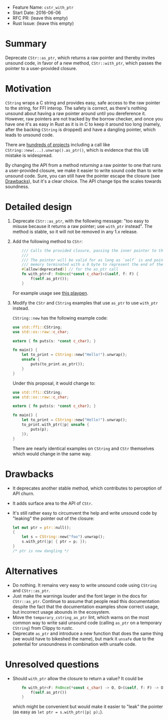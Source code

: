 - Feature Name: `cstr_with_ptr`
- Start Date: 2016-06-06
- RFC PR: (leave this empty)
- Rust Issue: (leave this empty)

# Summary
[summary]: #summary

Deprecate `CStr::as_ptr`, which returns a raw pointer and thereby invites unsound code, in favor of
a new method, `CStr::with_ptr`, which passes the pointer to a user-provided closure.

# Motivation
[motivation]: #motivation

`CString` wraps a C string and provides easy, safe access to the raw pointer to the string, for
FFI interop. The safety is correct, as there's nothing unsound about having a raw pointer around
until you dereference it. However, raw pointers are not tracked by the borrow checker, and once you
have one it's as easy in Rust as it is in C to keep it around too long (namely, after the backing
`CString` is dropped) and have a dangling pointer, which leads to unsound code.

There are [hundreds of projects](https://users.rust-lang.org/t/you-should-stop-telling-people-that-safe-rust-is-always-safe/6094/7)
including a call like `CString::new(...).unwrap().as_ptr()`, which is evidence that this UB
mistake is widespread.

By changing the API from a method _returning_ a raw pointer to one that runs a user-provided
closure, we make it easier to write sound code than to write unsound code. Sure, you can still
have the pointer escape the closure (see [Drawbacks](#drawbacks)), but it's a clear choice. The
API change tips the scales towards soundness.

# Detailed design
[design]: #detailed-design

1. Deprecate `CStr::as_ptr`, with the following message: "too easy to misuse because it returns a
raw pointer; use `with_ptr` instead". The method is stable, so it will not be removed in any 1.x
release.

2. Add the following method to `CStr`:

    ```rust
        /// Calls the provided closure, passing the inner pointer to this C string.
        ///
        /// The pointer will be valid for as long as `self` is and points to a contiguous region of
        /// memory terminated with a 0 byte to represent the end of the string.
        #[allow(deprecated)] // for the as_ptr call
        fn with_ptr<F: FnOnce(*const c_char)>(&self, f: F) {
            f(self.as_ptr());
        }
    ```

    For example usage see [this playpen](https://play.rust-lang.org/?gist=b6b1495ebee03fea679e95acb6b51ed6).

3. Modify the `CStr` and `CString` examples that use `as_ptr` to use `with_ptr` instead.

    `CString::new` has the following example code:

    ```rust
    use std::ffi::CString;
    use std::os::raw::c_char;

    extern { fn puts(s: *const c_char); }

    fn main() {
        let to_print = CString::new("Hello!").unwrap();
        unsafe {
            puts(to_print.as_ptr());
        }
    }
    ```

    Under this proposal, it would change to:

    ```rust
    use std::ffi::CString;
    use std::os::raw::c_char;

    extern { fn puts(s: *const c_char); }

    fn main() {
        let to_print = CString::new("Hello!").unwrap();
        to_print.with_ptr(|p| unsafe {
            puts(p);
        });
    }
    ```

    There are nearly identical examples on `CString` and `CStr` themselves which would change in the
    same way.

# Drawbacks
[drawbacks]: #drawbacks

- It deprecates another stable method, which contributes to perception of API churn.
- It adds surface area to the API of `CStr`.
- It's still rather easy to circumvent the help and write unsound code by "leaking" the pointer out
of the closure:

    ```rust
    let mut ptr = ptr::null();
    {
        let s = CString::new("foo").unwrap();
        s.with_ptr(|p| { ptr = p; });
    }
    /* ptr is now dangling */
    ```

# Alternatives
[alternatives]: #alternatives

- Do nothing. It remains very easy to write unsound code using `CString` and `CStr::as_ptr`.
- Just make the warnings louder and the font larger in the docs for `CStr::as_ptr`. Continue to assume that people read this documentation despite the fact that the documentation examples show correct usage, but incorrect usage abounds in the ecosystem.
- Move the `temporary_cstring_as_ptr` lint, which warns on the most common way to write said unsound
code (calling `as_ptr` on a temporary `CString`) from Clippy to rustc.
- Deprecate `as_ptr` and introduce a new function that does the same thing (we would have to bikeshed
the name), but mark it `unsafe` due to the potential for unsoundness in combination with unsafe code.

# Unresolved questions
[unresolved]: #unresolved-questions

- Should `with_ptr` allow the closure to return a value? It could be

    ```rust
        fn with_ptr<F: FnOnce(*const c_char) -> O, O>(&self, f: F) -> O {
            f(self.as_ptr())
        }
    ```

    which might be convenient but would make it easier to "leak" the pointer (as easy as
    `let ptr = s.with_ptr(|p| p);`).

